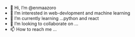 - 👋 Hi, I’m @enmaazoro
- 👀 I’m interested in web-devlopment and machine learning
- 🌱 I’m currently learning ...python and react
- 💞️ I’m looking to collaborate on ...
- 📫 How to reach me ...

<!---
enmaazoro/enmaazoro is a ✨ special ✨ repository because its `README.md` (this file) appears on your GitHub profile.
You can click the Preview link to take a look at your changes.
--->
